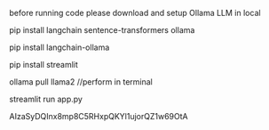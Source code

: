 before running code please download and setup Ollama LLM in local

pip install langchain sentence-transformers ollama

pip install langchain-ollama

pip install streamlit

ollama pull llama2 //perform in terminal

streamlit run app.py

AIzaSyDQInx8mp8C5RHxpQKYl1ujorQZ1w69OtA
